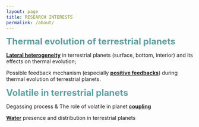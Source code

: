 ```yaml
---
layout: page
title: RESEARCH INTERESTS
permalink: /about/
---
```


<!--
 BY Hannah aka Artemis 

*[注释]： 2021-2024：给科研一个浪费我人生的机会。

*[注释]： 以好奇心为切口，展开一次学术历险记吧。Have fun!!!


*[注释]： 主要内容为在入门地球动力学过程中的种种痕迹，包括数学、物理、算法与编程等等。


-->

<font size=5 color=CadetBlue>**Thermal evolution of terrestrial planets**</font>

<u>**Lateral heterogeneity**</u> in terrestrial planets (surface, bottom, interior) and its effects on thermal evolution; 

Possible feedback mechanism (especially <u>**positive feedbacks**</u>) during thermal evolution of terrestrial planets.



<font size=5 color=CadetBlue>**Volatile in terrestrial planets** </font>

Degassing process & The role of volatile in planet <u>**coupling**</u> 

<u>**Water**</u> presence and distribution in terrestrial planets


